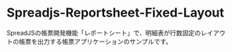 # Spreadjs-Reportsheet-Fixed-Layout
SpreadJSの帳票開発機能「レポートシート」で、明細表が行数固定のレイアウトの帳票を出力する帳票アプリケーションのサンプルです。
